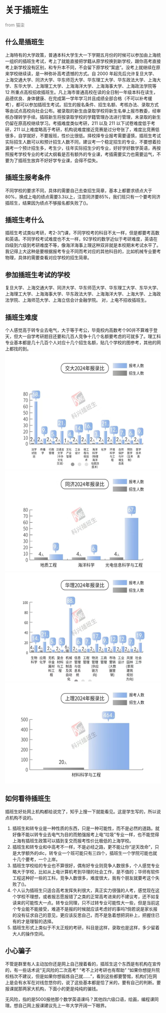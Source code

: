 # 关于插班生

<p style="color: gray;text-align: left">from 猫柒</p>

## 什么是插班生

上海特有的大学政策，普通本科大学生大一下学期五月份的时候可以参加由上海统一组织的插班生考试，考上了就能直接把学籍从原学校换到新学校，跟你高考直接考上新学校没有区别，和专升本不同，不会留下原学校“案底”。没考上就继续在原来学校继续读，是一种弥补高考遗憾的方式。自 2000 年起先后允许复旦大学、上海交通大学、同济大学、华东师范大学、华东理工大学、华东政法大学、上海大学、东华大学、上海理工大学、上海海洋大学、上海海事大学、上海政法学院等 12 所重点高校招收插班生。凡上海市普通高校在读的全日制一年级本科在读生，品德优良、身体健康、在完成第一学年学习并且成绩全部合格（不可以补考缓考），都可以参加插班生考试。招生的报名条件、招生名额、考核办法、录取方式等由试点高校向社会公布。被录取的新生由录取学校将新生名单上报市教委，经审核办理转学手续。插班新生将按录取学校的学籍管理办法进行管理，未录取的新生仍留在原高校继续学习。考插难度类似考研，211 以及 211 以下试卷难度低于考研，211 以上难度略高于考研，机构说难度接近竞赛是过分夸张了，难度比竞赛低很多，自学就好，不要报班，性价比很低。择校择专业报考需要谨慎，插班生考试实际招生人数可以和预计招生人数不同，建议考一个稳定招生的专业，不要想着捡漏考一个预计招生多，考生少，往年实际招生少的专业，好好学好数学英语，再按照报考学校专业的考试大纲看是否有额外的专业课，考插需要实力也需要运气，不要为了插班生放弃不好好学专业课，会得不偿失。

## 插班生报考条件

不同学校的要求不同，具体的需要自己去查招生简章，基本上都要求绩点大于80%，换成上电的绩点需要3.3以上，注意同济要85%，我们班只有一个要考同济插班生，结果因为绩点不够报名都失败了()。

## 插班生考什么

插班生考试类似考研，考2-3门课，不同学校考的科目不太一样，但是都要考高数和英语。不同学校考试难度也不太一样，92学校的数学近似于考研难度，英语在四级到六级到考研难度不等，像海洋海事上理这种双非就是本校期末考试水平了。我记得上大这种是要根据报考专业不同而考对应的其他科目的，比如机械专业要考物理，具体的需要查看对应学校的招生简章。

## 参加插班生考试的学校
复旦大学、上海交通大学、同济大学、华东师范大学、华东理工大学、东华大学、上海理工大学、上海海事大学、华东政法大学、上海海洋大学、上海大学、上海政法学院、上海师范大学、上海立信会计金融学院。
对，上电不招收插班生。

## 插班生难度

个人感觉高于转专业去电气，大于等于考公，毕竟校内高数考个90并不算难于登天，但大一自学考研题目还要和几百人竞争十几个名额要考虑的可就多了。理工科专业基本都是几十几百个人对应十几个招生名额，贴几个学校的图参考，其他的网上都找的到。
![img.jpg](../../static/imgs/AdmissionGuide/5fad3daf209a9b36eba100f347a40ad.jpg)
![img.jpg](../../static/imgs/AdmissionGuide/732630b09bf75122e22c46a4c691d5f.jpg)
![img.jpg](../../static/imgs/AdmissionGuide/8bda1ce58a11fbf329912830781c145.jpg)
![img.jpg](../../static/imgs/AdmissionGuide/89b9604b64ed52004a46a25455afc4b.jpg)

## 如何看待插班生

插班生好处网上机构都给说完了，知乎上搜一下就能看见。这是学生写的，所以说点机构不说的。

1. 插班生和转专业是一种性质的东西，只是一种可能性，而不是必然的道路。就好像不能以转专业去电气为目的而勉强报考上电“垃圾”专业一样，也不能觉得上海有插班生政策可以插到复交而报考性价比极低的上海学校。
2. 插班生和转专业和中高考不一样，不是必经之路，更不能让你“逆天改命”，只是大学额外的dlc，转专业一个班可能只有三四个，插班生一个学院可能也就十几个要考，一个上岸。
3. 插班生学校给的专业也不算很好，偶有好专业则竞争人数很多，个人感觉专业略大于学校，比如从上电计算机考到华理的社会工作，是不值的；华师有软件工程这种好一些的工科，竞争人数很多，难度很大，我有个朋友就要考这个失败了()。
4. 个人认为插班生只适合高考发挥失利很大，真正实力很强的人考，感觉现在这个学校不理想，或者报志愿报错了之类的正常高考进来的不建议考，还不如复读来的可能性大一点。转专业同理，只不过转专业可能性大一些，但是当前这个专业能不能接受，难道不是报的时候就应该考虑好的事吗?倘若说是家长报的没有征求自己的意见，更应该反思自己，而不是急着想把洞补上，把握住已有的才是理智的选择。
5. 插班生形式上类似于不太正规的考研，科目是这样，录取也是这样，多少留着大人的操作空间。

## 小心骗子

不管是群里有人主动加你还是网上自己搜着看的，插班生这个东西是有机构在宣传的，有一些话术说“无风险的二次高考” “考不上对考研也有帮助” “如果你想提升院校档次不建议，但是如果你想锻炼自己就……”，看到这些都要警惕，机构们在网上是会有水军在对线忽悠你的，说了这些基本都是恰了米的，要有自己的判断。要报课就那两家大机构，下面小的更是纯纯的骗钱。

无风险，指的是5000报他那个数学英语课吗？其他四六级口语，绘画，编程课同理。想自己网上报课建议先上一年大学开阔一下眼界。
